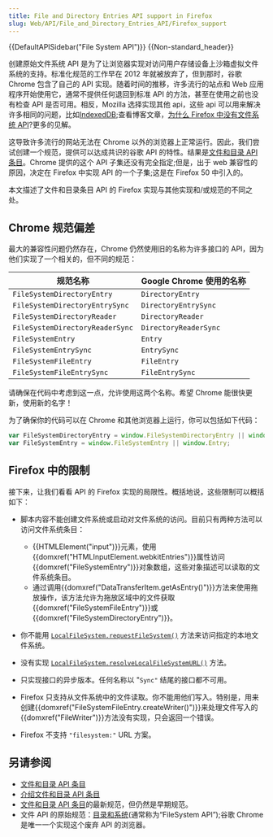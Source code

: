 ```yaml
---
title: File and Directory Entries API support in Firefox
slug: Web/API/File_and_Directory_Entries_API/Firefox_support
---
```

{{DefaultAPISidebar("File System API")}} {{Non-standard_header}}

创建原始文件系统 API 是为了让浏览器实现对访问用户存储设备上沙箱虚拟文件系统的支持。标准化规范的工作早在 2012 年就被放弃了，但到那时，谷歌 Chrome 包含了自己的 API 实现。随着时间的推移，许多流行的站点和 Web 应用程序开始使用它，通常不提供任何退回到标准 API 的方法，甚至在使用之前也没有检查 API 是否可用。相反，Mozilla 选择实现其他 api，这些 api 可以用来解决许多相同的问题，比如[IndexedDB](/zh-CN/docs/Web/API/IndexedDB_API);查看博客文章，[为什么 Firefox 中没有文件系统 API](https://hacks.mozilla.org/2012/07/why-no-filesystem-api-in-firefox/)?更多的见解。

这导致许多流行的网站无法在 Chrome 以外的浏览器上正常运行。因此，我们尝试创建一个规范，提供可以达成共识的谷歌 API 的特性。结果是[文件和目录 API 条目](/zh-CN/docs/Web/API/File_and_Directory_Entries_API)。Chrome 提供的这个 API 子集还没有完全指定;但是，出于 web 兼容性的原因，决定在 Firefox 中实现 API 的一个子集;这是在 Firefox 50 中引入的。

本文描述了文件和目录条目 API 的 Firefox 实现与其他实现和/或规范的不同之处。

## Chrome 规范偏差

最大的兼容性问题仍然存在，Chrome 仍然使用旧的名称为许多接口的 API，因为他们实现了一个相关的，但不同的规范：

| 规范名称                        | Google Chrome 使用的名称 |
| ------------------------------- | ------------------------ |
| `FileSystemDirectoryEntry`      | `DirectoryEntry`         |
| `FileSystemDirectoryEntrySync`  | `DirectoryEntrySync`     |
| `FileSystemDirectoryReader`     | `DirectoryReader`        |
| `FileSystemDirectoryReaderSync` | `DirectoryReaderSync`    |
| `FileSystemEntry`               | `Entry`                  |
| `FileSystemEntrySync`           | `EntrySync`              |
| `FileSystemFileEntry`           | `FileEntry`              |
| `FileSystemFileEntrySync`       | `FileEntrySync`          |

请确保在代码中考虑到这一点，允许使用这两个名称。希望 Chrome 能很快更新，使用新的名字！

为了确保你的代码可以在 Chrome 和其他浏览器上运行，你可以包括如下代码：

```js
var FileSystemDirectoryEntry = window.FileSystemDirectoryEntry || window.DirectoryEntry;
var FileSystemEntry = window.FileSystemEntry || window.Entry;
```

## Firefox 中的限制

接下来，让我们看看 API 的 Firefox 实现的局限性。概括地说，这些限制可以概括如下：

- 脚本内容不能创建文件系统或启动对文件系统的访问。目前只有两种方法可以访问文件系统条目：

  - {{HTMLElement("input")}}元素，使用{{domxref("HTMLInputElement.webkitEntries")}}属性访问{{domxref("FileSystemEntry")}}对象数组，这些对象描述可以读取的文件系统条目。
  - 通过调用{{domxref("DataTransferItem.getAsEntry()")}}方法来使用拖放操作，该方法允许为拖放区域中的文件获取{{domxref("FileSystemFileEntry")}}或{{domxref("FileSystemDirectoryEntry")}}。

- 你不能用 [`LocalFileSystem.requestFileSystem()`](/en-US/docs/Web/API/LocalFileSystem#requestFileSystem) 方法来访问指定的本地文件系统。
- 没有实现 [`LocalFileSystem.resolveLocalFileSystemURL()`](/en-US/docs/Web/API/LocalFileSystem#resolveLocalFileSystemURL) 方法。
- 只实现接口的异步版本。任何名称以 "`Sync"` 结尾的接口都不可用。
- Firefox 只支持从文件系统中的文件读取。你不能用他们写入。特别是，用来创建{{domxref("FileSystemFileEntry.createWriter()")}}来处理文件写入的{{domxref("FileWriter")}}方法没有实现，只会返回一个错误。
- Firefox 不支持 `"filesystem:"` URL 方案。

## 另请参阅

- [文件和目录 API 条目](/zh-CN/docs/Web/API/File_and_Directory_Entries_API)
- [介绍文件和目录 API 条目](/zh-CN/docs/Web/API/File_and_Directory_Entries_API/Introduction)
- [文件和目录 API 条目](https://wicg.github.io/entries-api/)的最新规范，但仍然是早期规范。
- 文件 API 的原始规范：[目录和系统](https://dev.w3.org/2009/dap/file-system/file-dir-sys.html)(通常称为“FileSystem API”);谷歌 Chrome 是唯一一个实现这个废弃 API 的浏览器。
